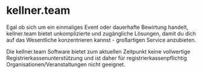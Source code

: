 # kellner.team

Egal ob sich um ein einmaliges Event oder dauerhafte Bewirtung handelt, kellner.team bietet unkomplizierte und 
zugängliche Lösungen, damit du dich auf das Wesentliche konzentrieren kannst - großartigen Service anzubieten. 

<warning>
    Die kellner.team Software bietet zum aktuellen Zeitpunkt keine vollwertige Registrierkassenunterstützung und ist daher für 
    registrierkassenpflichtig Organisationen/Veranstaltungen nicht geeignet.
</warning>

